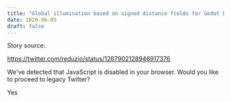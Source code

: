 ```yaml
---
title: "Global illumination based on signed distance fields for Godot Engine" 
date: 2020-06-05 
draft: false 
---
```


Story source:

https://twitter.com/reduzio/status/1267902128946917376


We've detected that JavaScript is disabled in your browser. Would you like to
proceed to legacy Twitter?

Yes

